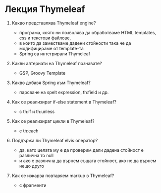 # Лекция Thymeleaf

1. Какво представлява Thymeleaf engine?
    - програма, която ни позволява да обработваме HTML templates, css и текстови файлове, 
    - в които да заместваме дадени стойности така че да модифицираме от template-та
    - Spring са интегрирали Thymeleaf 

2. Какви алтернати на Thymeleaf познавате?
   - GSP, Groovy Template

3. Какво добавя Spring към Thymeleaf?
   - парсване на spelt expression, th:field и др.

4. Как се реализират if-else statement в Thymeleaf?
   - с th:if и th:unless

5. Как се реализират цикли в Thymeleaf?
   - с th:each

6. Поддържа ли Thymeleaf elvis оператор?
   - да, като целата му е да проверим дали дадена стойност е различна то null 
   - и ако е различна да върнем същата стойност, ако не да върнем нещо друго

7. Как се изкарва повтаряем markup в Thymeleaf?
   - с фрагменти

